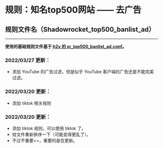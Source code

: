 # 规则：知名top500网站 —— 去广告

## 规则文件名（Shadowrocket_top500_banlist_ad）

----

**使用的基础规则文件基于 [h2y 的 sr_top500_banlist_ad.conf](https://h2y.github.io/Shadowrocket-ADBlock-Rules/sr_top500_banlist_ad.conf)。**



### 2022/03/27 更新：

- 添加 YouTube 的广告过滤，但是似乎 YouTube 客户端的广告还是不能完美过滤。

### 2022/03/20 更新：

- 添加 tiktok 相关规则

### 2022/03/20 更新：

- 添加 tiktok 规则，可以使用 tiktok 了。
- 给文件重新排序一下（可能变得更乱了）。
- 不过不重要==，重要的是在更新。
